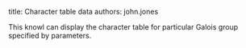 title: Character table data
authors:
    john.jones


This knowl can display the character table for particular Galois group specified by parameters.
